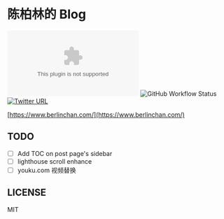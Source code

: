 # 陈柏林的 Blog
![Website](https://img.shields.io/website/https/www.berlinchan.com)
![GitHub Workflow Status](https://img.shields.io/github/workflow/status/BerlinChan/blog/CI)
[![Twitter URL](https://img.shields.io/twitter/url/https/BerlinChanCom?style=social)](https://twitter.com/BerlinChanCom)

[https://www.berlinchan.com/](https://www.berlinchan.com/)

## TODO
- [ ] Add TOC on post page's sidebar
- [ ] lighthouse scroll enhance
- [ ] youku.com 视频替换

## LICENSE
MIT
